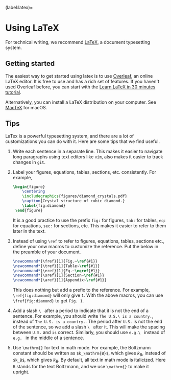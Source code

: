 (label:latex)=

# Using LaTeX

For technical writing, we recommend [LaTeX](https://en.wikipedia.org/wiki/LaTeX), a document typesetting system.

## Getting started

The easiest way to get started using latex is to use [Overleaf](https://www.overleaf.com/), an online LaTeX editor. It is free to use and has a rich set of features.
If you haven't used Overleaf before, you can start with the [Learn LaTeX in 30 minutes tutorial](https://www.overleaf.com/learn/latex/Learn_LaTeX_in_30_minutes).

Alternatively, you can install a LaTeX distribution on your computer. See [MacTeX](https://www.tug.org/mactex/) for macOS.

## Tips

LaTex is a powerful typesetting system, and there are a lot of customizations you can do with it. Here are some tips that we find useful.

1. Write each sentence in a separate line. This makes it easier to navigate long paragraphs using text editors like `vim`, also makes it easier to track changes in `git`.

2. Label your figures, equations, tables, sections, etc. consistently. For example,

   ```latex
   \begin{figure}
       \centering
       \includegraphics{figures/diamond_crystals.pdf}
       \caption{Crystal structure of cubic diamond.}
       \label{fig:diamond}
    \end{figure}
   ```

   It is a good practice to use the prefix `fig:` for figures, `tab:` for tables, `eq:` for equations, `sec:` for sections, etc. This makes it easier to refer to them later in the text.

3. Instead of using `\ref` to refer to figures, equations, tables, sections etc., define your onw macros to customize the reference. Put the below in the preamble of your document.

   ```latex
   \newcommand*{\fref}[1]{Fig.~\ref{#1}}
   \newcommand*{\tref}[1]{Table~\ref{#1}}
   \newcommand*{\eref}[1]{Eq.~\eqref{#1}}
   \newcommand*{\sref}[1]{Section~\ref{#1}}
   \newcommand*{\aref}[1]{Appendix~\ref{#1}}
   ```

   This does nothing but add a prefix to the reference. For example, `\ref{fig:diamond}` will only give `1`. With the above macros, you can use `\fref{fig:diamond}` to get `Fig. 1`.

4. Add a slash `\ ` after a period to indicate that it is not the end of a sentence. For example, you should write `The U.S.\ is a country.`, instead of `The U.S. is a country.`. The period after `U.S.` is not the end of the sentence, so we add a slash `\ ` after it. This will make the spacing between `U.S.` and `is` correct. Similarly, you should use `e.g.\ ` instead of `e.g. ` in the middle of a sentence.

5. Use `\mathrm{}` for text in math mode. For example, the Boltzmann constant should be written as `$k_\mathrm{B}$`, which gives $k_\mathrm{B}$, instead of `$k_B$`, which gives $k_B$. By default, all text in math mode is italicized. Here `B` stands for the text Boltzmann, and we use `\mathrm{}` to make it upright.
